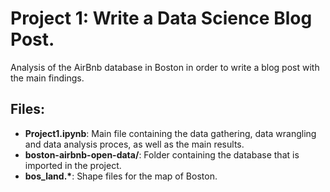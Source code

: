 # Project 1: Write a Data Science Blog Post.
Analysis of the AirBnb database in Boston in order to write a blog post with the main findings.

## Files:
- **Project1.ipynb**: Main file containing the data gathering, data wrangling and data analysis proces, as well as the main results.
- **boston-airbnb-open-data/**: Folder containing the database that is imported in the project.
- __bos_land.\*__: Shape files for the map of Boston.
